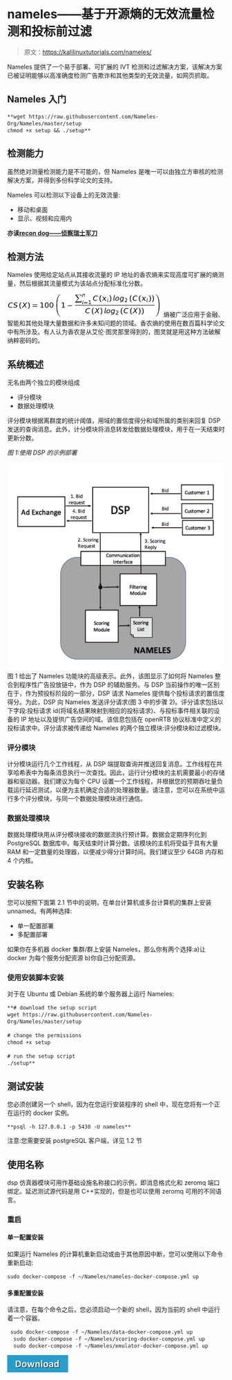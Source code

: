# nameles——基于开源熵的无效流量检测和投标前过滤

> 原文：<https://kalilinuxtutorials.com/nameles/>

Nameles 提供了一个易于部署、可扩展的 IVT 检测和过滤解决方案，该解决方案已被证明能够以高准确度检测广告欺诈和其他类型的无效流量，如网页抓取。

## **Nameles 入门**

```
**wget https://raw.githubusercontent.com/Nameles-Org/Nameles/master/setup
chmod +x setup && ./setup** 
```

## **检测能力**

虽然绝对测量检测能力是不可能的，但 Nameles 是唯一可以由独立方审核的检测解决方案，并得到多份科学论文的支持。

Nameles 可以检测以下设备上的无效流量:

*   移动和桌面
*   显示、视频和应用内

**亦读[recon dog——侦察瑞士军刀](https://kalilinuxtutorials.com/recondog-swiss-army-knife/)**

## **检测方法**

Nameles 使用给定站点从其接收流量的 IP 地址的香农熵来实现高度可扩展的熵测量，然后根据其流量模式为该站点分配标准化分数。

[![](img//bc0d5cce08db8c1ddb0d728f2409fe38.png)](https://raw.githubusercontent.com/Nameles-Org/Nameles-logfile/master/CS_formula.png) 熵被广泛应用于金融、智能和其他处理大量数据和许多未知问题的领域。香农熵的使用在数百篇科学论文中有所涉及。有人认为香农是从艾伦·图灵那里得到的，图灵就是用这种方法破解纳粹密码的。

## **系统概述**

无名由两个独立的模块组成

*   评分模块
*   数据处理模块

评分模块根据离群度的统计阈值，用域的置信度得分和域所属的类别来回复 DSP 发送的查询消息。此外，计分模块将消息转发给数据处理模块，用于在一天结束时更新分数。

*图 1:使用 DSP 的示例部署*

[![](img//ff6dcfed86277c87e76c1a725e6b0668.png)](https://camo.githubusercontent.com/206ac17766461c0f5020db696a2cda1e9b2a255d/68747470733a2f2f692e696d6775722e636f6d2f6a65744a464c332e706e67) 图 1 给出了 Nameles 功能块的高级表示。此外，该图显示了如何将 Nameles 整合到程序性广告投放链中，作为 DSP 的辅助服务。与 DSP 当前操作的唯一区别在于，作为预投标阶段的一部分，DSP 请求 Nameles 提供每个投标请求的置信度得分。为此，DSP 向 Nameles 发送评分请求(图 3 中的步骤 2)。评分请求包括以下字段:投标请求 id(将域名结果映射到相应的投标请求)、与投标事件相关联的设备的 IP 地址以及提供广告空间的域。该信息包括在 openRTB 协议标准中定义的投标请求中。评分请求被传递给 Nameles 的两个独立模块:评分模块和过滤模块。

### **评分模块**

计分模块运行几个工作线程，从 DSP 端提取查询并推送回复消息。工作线程在共享哈希表中为每条消息执行一次查找。因此，运行计分模块的主机需要最小的存储器和驱动器。我们建议为每个 CPU 设置一个工作线程，并根据您的预期吞吐量负载运行延迟测试，以便为主机确定合适的处理器数量。请注意，您可以在系统中运行多个评分模块，与同一个数据处理模块进行通信。

### **数据处理模块**

数据处理模块用从评分模块接收的数据流执行预计算。数据会定期序列化到 PostgreSQL 数据库中。每天结束时计算分数。该模块的主机将受益于具有大量 RAM 和一定数量的处理器，以便减少得分计算时间。我们建议至少 64GB 内存和 4 个内核。

## **安装名称**

您可以按照下面第 2.1 节中的说明，在单台计算机或多台计算机的集群上安装 unnamed。有两种选择:

*   单一配置部署
*   多配置部署

如果你在多机器 docker 集群/群上安装 Nameles，那么你有两个选择:a)让 docker 为每个服务分配资源 b)你自己分配资源。

### **使用安装脚本安装**

对于在 Ubuntu 或 Debian 系统的单个服务器上运行 Nameles:

```
**# download the setup script
wget https://raw.githubusercontent.com/Nameles-Org/Nameles/master/setup

# change the permissions
chmod +x setup

# run the setup script
./setup** 
```

## **测试安装**

您必须创建另一个 shell，因为在您运行安装程序的 shell 中，现在您将有一个正在运行的 docker 实例。

```
**psql -h 127.0.0.1 -p 5430 -U nameles**
```

注意:您需要安装 postgreSQL 客户端，详见 1.2 节

## **使用名称**

dsp 仿真器模块可用作基础设施名称接口的示例，即消息格式化和 zeromq 端口绑定。延迟测试源代码是用 C++实现的，但是也可以使用 zeromq 可用的不同语言。

### **重启**

#### **单一配置安装**

如果运行 Nameles 的计算机重新启动或由于其他原因中断，您可以使用以下命令重新启动:

```
sudo docker-compose -f ~/Nameles/nameles-docker-compose.yml up
```

#### **多重配置安装**

请注意，在每个命令之后，您必须启动一个新的 shell，因为当前的 shell 中运行着一个容器。

```
 sudo docker-compose -f ~/Nameles/data-docker-compose.yml up
  sudo docker-compose -f ~/Nameles/scoring-docker-compose.yml up
  sudo docker-compose -f ~/Nameles/emulator-docker-compose.yml up
```

[![](img//d861a9096555aeb1980fc054015933d7.png)](https://github.com/Nameles-Org/nameles)